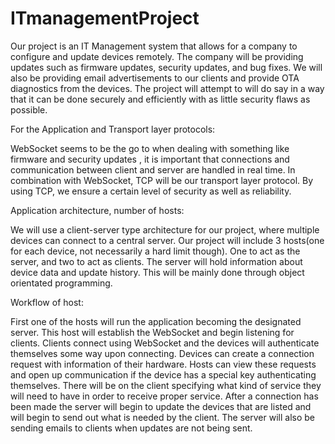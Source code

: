 # ITmanagementProject
Our project is an IT Management system that allows for a company to configure and update devices remotely.
The company will be providing updates such as firmware updates, security updates, and bug fixes.
We will also be providing email advertisements to our clients and provide OTA diagnostics from the devices. 
The project will attempt to will do say in a way that it can be done securely and efficiently with as little security flaws as possible. 

For the Application and Transport layer protocols:

WebSocket seems to be the go to when dealing with something like firmware and security updates , it is important that connections and communication between client and server are handled in real time. 
In combination with WebSocket, TCP will be our transport layer protocol. 
By using TCP, we ensure a certain level of security as well as reliability.

Application architecture, number of hosts:

We will use a client-server type architecture for our project, where multiple devices can connect to a central server. 
Our project will include 3 hosts(one for each device, not necessarily a hard limit though). 
One to act as the server, and two to act as clients. 
The server will hold information about device data and update history. 
This will be mainly done through object orientated programming. 

Workflow of host:

First one of the hosts will run the application becoming the designated server. 
This host will establish the WebSocket and begin listening for clients. 
Clients connect using WebSocket and the devices will authenticate themselves some way upon connecting. 
Devices can create a connection request with information of their hardware. 
Hosts can view these requests and open up communication if the device has a special key authenticating themselves. 
There will be on the client specifying what kind of service they will need to have in order to receive proper service. 
After a connection has been made the server will begin to update the devices that are listed and will begin to send out what is needed by the client. 
The server will also be sending emails to clients when updates are not being sent. 

